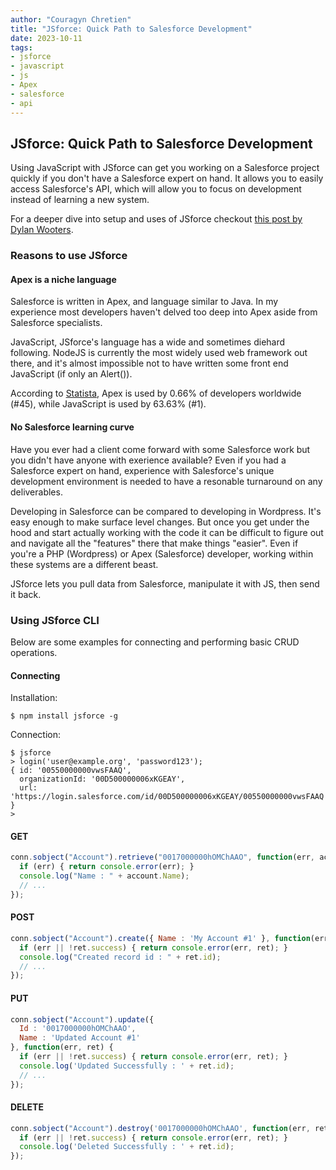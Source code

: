```yaml
---
author: "Couragyn Chretien"
title: "JSforce: Quick Path to Salesforce Development"
date: 2023-10-11
tags:
- jsforce
- javascript
- js
- Apex
- salesforce
- api
---
```


## JSforce: Quick Path to Salesforce Development

Using JavaScript with JSforce can get you working on a Salesforce project quickly if you don't have a Salesforce expert on hand. It allows you to easily access Salesforce's API, which will allow you to focus on development instead of learning a new system.

For a deeper dive into setup and uses of JSforce checkout [this post by Dylan Wooters](https://www.endpointdev.com/blog/2020/03/salesforce-integration-with-node/).

### Reasons to use JSforce

#### Apex is a niche language

Salesforce is written in Apex, and language similar to Java. In my experience most developers haven't delved too deep into Apex aside from Salesforce specialists.

JavaScript, JSforce's language has a wide and sometimes diehard following. NodeJS is currently the most widely used web framework out there, and it's almost impossible not to have written some front end JavaScript (if only an Alert()).

According to [Statista](https://www.statista.com/statistics/793628/worldwide-developer-survey-most-used-languages/), Apex is used by 0.66% of developers worldwide (#45), while JavaScript is used by 63.63% (#1).


#### No Salesforce learning curve

Have you ever had a client come forward with some Salesforce work but you didn't have anyone with exerience available? Even if you had a Salesforce expert on hand, experience with Salesforce's unique development environment is needed to have a resonable turnaround on any deliverables.

Developing in Salesforce can be compared to developing in Wordpress. It's easy enough to make surface level changes. But once you get under the hood and start actually working with the code it can be difficult to figure out and navigate all the "features" there that make things "easier". Even if you're a PHP (Wordpress) or Apex (Salesforce) developer, working within these systems are a different beast.

JSforce lets you pull data from Salesforce, manipulate it with JS, then send it back.

### Using JSforce CLI

Below are some examples for connecting and performing basic CRUD operations.

#### Connecting

Installation: 
```plain
$ npm install jsforce -g
```

Connection:
```plain
$ jsforce
> login('user@example.org', 'password123');
{ id: '00550000000vwsFAAQ',
  organizationId: '00D500000006xKGEAY',
  url: 'https://login.salesforce.com/id/00D500000006xKGEAY/00550000000vwsFAAQ' }
>
```

#### GET

```js
conn.sobject("Account").retrieve("0017000000hOMChAAO", function(err, account) {
  if (err) { return console.error(err); }
  console.log("Name : " + account.Name);
  // ...
});
```

#### POST

```js
conn.sobject("Account").create({ Name : 'My Account #1' }, function(err, ret) {
  if (err || !ret.success) { return console.error(err, ret); }
  console.log("Created record id : " + ret.id);
  // ...
});
```

#### PUT

```js
conn.sobject("Account").update({ 
  Id : '0017000000hOMChAAO',
  Name : 'Updated Account #1'
}, function(err, ret) {
  if (err || !ret.success) { return console.error(err, ret); }
  console.log('Updated Successfully : ' + ret.id);
  // ...
});
```

#### DELETE

```js
conn.sobject("Account").destroy('0017000000hOMChAAO', function(err, ret) {
  if (err || !ret.success) { return console.error(err, ret); }
  console.log('Deleted Successfully : ' + ret.id);
});
```